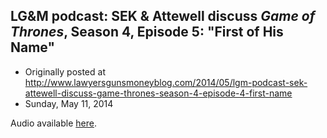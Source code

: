 ## LG&amp;M podcast: SEK &amp; Attewell discuss <em>Game of Thrones</em>, Season 4, Episode 5: "First of His Name"

 * Originally posted at http://www.lawyersgunsmoneyblog.com/2014/05/lgm-podcast-sek-attewell-discuss-game-thrones-season-4-episode-4-first-name
 * Sunday, May 11, 2014

Audio available [here](http://lawyersgunsmoneyblog.com/podcast/got0405.mp3).